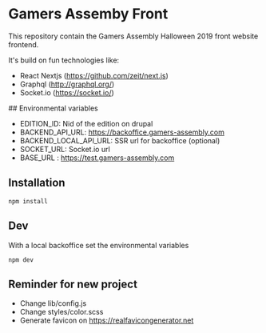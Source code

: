 # Gamers Assemby Front
This repository contain the Gamers Assembly Halloween 2019 front website frontend.

It's build on fun technologies like:
- React Nextjs (https://github.com/zeit/next.js)
- Graphql (http://graphql.org/)
- Socket.io (https://socket.io/)


## Environmental variables
- EDITION_ID: Nid of the edition on drupal 
- BACKEND_API_URL: https://backoffice.gamers-assembly.com
- BACKEND_LOCAL_API_URL: SSR url for backoffice (optional)
- SOCKET_URL: Socket.io url 
- BASE_URL : https://test.gamers-assembly.com 


## Installation
```
npm install 
```

## Dev
With a local backoffice set the environmental variables 
```
npm dev
```

## Reminder for new project
- Change lib/config.js
- Change styles/color.scss
- Generate favicon on https://realfavicongenerator.net 
